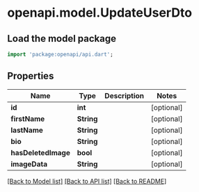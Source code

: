# openapi.model.UpdateUserDto

## Load the model package
```dart
import 'package:openapi/api.dart';
```

## Properties
Name | Type | Description | Notes
------------ | ------------- | ------------- | -------------
**id** | **int** |  | [optional] 
**firstName** | **String** |  | [optional] 
**lastName** | **String** |  | [optional] 
**bio** | **String** |  | [optional] 
**hasDeletedImage** | **bool** |  | [optional] 
**imageData** | **String** |  | [optional] 

[[Back to Model list]](../README.md#documentation-for-models) [[Back to API list]](../README.md#documentation-for-api-endpoints) [[Back to README]](../README.md)


